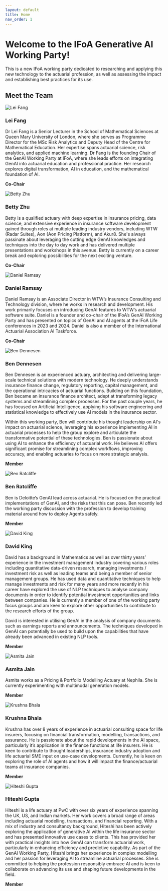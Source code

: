 ```yaml
---
layout: default
title: Home
nav_order: 1
---
```


# Welcome to the IFoA Generative AI Working Party!

This is a new IFoA working party dedicated to researching and applying this new technology to the actuarial profession, as well as assessing the impact and establishing best practices for its use.

## Meet the Team

<div class="team-grid">
  <div class="team-member">
    <img src="{{ '/assets/img/LeiFangPhoto.jpg' | relative_url }}" alt="Lei Fang">
    <h3>Lei Fang</h3>
    <p>Dr Lei Fang is a Senior Lecturer in the School of Mathematical Sciences at Queen Mary University of London, where she serves as Programme Director for the MSc Risk Analytics and Deputy Head of the Centre for Mathematical Education. Her expertise spans actuarial science, risk analytics, and applied machine learning. Dr Fang is the founding Chair of the GenAI Working Party at IFoA, where she leads efforts on integrating GenAI into actuarial education and professional practice. Her research explores digital transformation, AI in education, and the mathematical foundation of AI.
  </p>
    <p><strong>Co-Chair</strong></p>
  </div>
  <div class="team-member">
    <img src="{{ '/assets/img/betty-linkedin.jpeg' | relative_url }}" alt="Betty Zhu">
    <h3>Betty Zhu</h3>
    <p>Betty is a qualified actuary with deep expertise in insurance pricing, data science, and extensive experience in insurance software development gained through roles at multiple leading industry vendors, including WTW (Radar Suites), Aon (Aon Pricing Platform), and Akur8. She's always passinate about leveraging the cutting edge GenAI knowledges and techniques into the day to day work and has delivered multiple presentations and workshops in this avenue. Betty is currently on a career break and exploring possibilities for the next exciting venture.</p>
    <p><strong>Co-Chair</strong></p>
  </div>
  <div class="team-member">
    <img src="{{ '/assets/img/daniel-linkedin.jpeg' | relative_url }}" alt="Daniel Ramsay">
    <h3>Daniel Ramsay</h3>
    <p>Daniel Ramsay is an Associate Director in WTW’s Insurance Consulting and Technology division, where he works in research and development. His work primarily focuses on introducing GenAI features to WTW’s actuarial software suite. Daniel is a founder and co-chair of the IFoA’s GenAI Working Party and has presented on topics of GenAI and AI agents at the IFoA Life conferences in 2023 and 2024. Daniel is also a member of the International Actuarial Association AI Taskforce.</p>
    <p><strong>Co-Chair</strong></p>
  </div>
  <div class="team-member">
  <img src="{{ '/assets/img/ben dennesen.jpeg' | relative_url }}" alt="Ben Dennesen">
  <h3>Ben Dennesen</h3>
  <p>Ben Dennesen is an experienced actuary, architecting and delivering large-scale technical solutions with modern technology. He deeply understands insurance finance change, regulatory reporting, capital management, and the operational intricacies of actuarial functions. Building on this foundation, Ben became an insurance finance architect, adept at transforming legacy systems and streamlining complex processes. For the past couple years, he has focused on Artificial Intelligence, applying his software engineering and statistical knowledge to effectively use AI models in the insurance sector.
  
  Within this working party, Ben will contribute his thought leadership on AI's impact on actuarial science, leveraging his experience implementing AI in actuarial processes to help the group explore and articulate the transformative potential of these technologies. Ben is passionate about using AI to enhance the efficiency of actuarial work. He believes AI offers significant promise for streamlining complex workflows, improving accuracy, and enabling actuaries to focus on more strategic analysis.</p>
  <p><strong>Member</strong></p>
</div>
<div class="team-member">
  <img src="{{ '/assets/img/Ben Ratcliffe.jpg' | relative_url }}" alt="Ben Ratcliffe">
  <h3>Ben Ratcliffe</h3>
  <p>Ben is Deloitte’s GenAI lead across actuarial. He is focused on the practical implementations of GenAI, and the risks that this can pose. Ben recently led the working party discussion with the profession to develop training material around how to deploy Agents safely.</p>
  <p><strong>Member</strong></p>
</div>
<div class="team-member">
  <img src="{{ '/assets/img/david king.jpeg' | relative_url }}" alt="David King">
  <h3>David King</h3>
  <p>David has a background in Mathematics as well as over thirty years’ experience in the investment management industry covering various roles including quantitative data-driven research, managing investments / investment risk as well as leading teams and being a member of senior management groups. He has used data and quantitative techniques to help manage investments and risk for many years and more recently in his career have explored the use of NLP techniques to analyse company documents in order to identify potential investment opportunities and links between companies. He is currently a member of one of the working party focus groups and am keen to explore other opportunities to contribute to the research efforts of the group.
  
  David is  interested in utilising GenAI in the analysis of company documents such as earnings reports and announcements. The techniques developed in GenAI can potentially be used to build upon the capabilities that have already been advanced in existing NLP tools.</p>
  <p><strong>Member</strong></p>
</div>
<div class="team-member">
  <img src="{{ '/assets/img/asmita-linkedin.jpeg' | relative_url }}" alt="Asmita Jain">
  <h3>Asmita Jain</h3>
  <p>Asmita works as a Pricing & Portfolio Modelling Actuary at Nephila. She is currently experimenting with multimodal generation models.</p>
  <p><strong>Member</strong></p>
</div>
<div class="team-member">
  <img src="{{ '/assets/img/Krushna.jpg' | relative_url }}" alt="Krushna Bhala">
  <h3>Krushna Bhala</h3>
  <p>Krushna has over 8 years of experience in actuarial consulting space for life insurers, focusing on financial transformation, modelling, transactions, and assurance. He is passionate about the rapid developments in the AI space, particularly it’s application in the finance functions at life insurers. He is keen to contribute to thought leaderships, insurance industry adoption and life actuarial SME input on use-case developments. Currently, he is keen on exploring the role of AI agents and how it will impact the finance/actuarial teams at insurance companies.</p>
  <p><strong>Member</strong></p>
</div>
<div class="team-member">
  <img src="{{ '/assets/img/Hiteshi.jpg' | relative_url }}" alt="Hiteshi Gupta">
  <h3>Hiteshi Gupta</h3>
  <p>Hiteshi is a life actuary at PwC with over six years of experience spanning the UK, US, and Indian markets. Her work covers a broad range of areas including actuarial modelling, transactions, and financial reporting.
With a mix of industry and consultancy background, Hiteshi has been actively exploring the application of generative AI within the life insurance sector and has presented innovative use cases to clients. This has provided her with practical insights into how GenAI can transform actuarial work, particularly in enhancing efficiency and predictive capability. As part of the GenAI Working Party, Hiteshi brings her experience in complex modelling and her passion for leveraging AI to streamline actuarial processes. She is committed to helping the profession responsibly embrace AI and is keen to collaborate on advancing its use and shaping future developments in the field.</p>
  <p><strong>Member</strong></p>
</div>